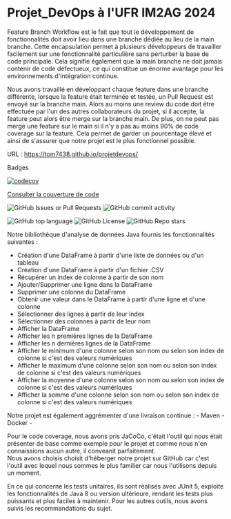 # Projet_DevOps à l'UFR IM2AG 2024

Feature Branch Workflow est le fait que tout le développement de fonctionnalités doit avoir lieu dans une branche dédiée au lieu de la main branche. Cette encapsulation permet à plusieurs développeurs de travailler facilement sur une fonctionnalité particulière sans perturber la base de code principale. Cela signifie également que la main branche ne doit jamais contenir de code défectueux, ce qui constitue un énorme avantage pour les environnements d'intégration continue.  

Nous avons travaillé en développant chaque feature dans une branche différente, lorsque la feature était terminée et testée, un Pull Request est envoyé sur la branche main. Alors au moins une review du code doit être effectuée par l'un des autres collaborateurs du projet, si il accepte, la feature peut alors être merge sur la branche main. De plus, on ne peut pas merge une feature sur le main si il n'y a pas au moins 90% de code coverage sur la feature.  Cela permet de garder un pourcentage élevé et ainsi de s'assurer que notre projet est le plus fonctionnel possible.

URL : https://tom7438.github.io/projetdevops/

Badges

[![codecov](https://codecov.io/gh/tom7438/Projet_DevOps/graph/badge.svg?token=5INFKCFXE6)](https://codecov.io/gh/tom7438/Projet_DevOps)

[Consulter la couverture de code](./target/site/jacoco/index.html)


![GitHub Issues or Pull Requests](https://img.shields.io/github/issues-pr/tom7438/Projet_DevOps)
![GitHub commit activity](https://img.shields.io/github/commit-activity/w/tom7438/Projet_DevOps)

![GitHub top language](https://img.shields.io/github/languages/top/tom7438/Projet_DevOps)
![GitHub License](https://img.shields.io/github/license/tom7438/Projet_DevOps)
![GitHub Repo stars](https://img.shields.io/github/stars/tom7438/Projet_DevOps)

Notre bibliothèque d'analyse de données Java fournis les fonctionnalités suivantes :
  - Création d'une DataFrame à partir d'une liste de données ou d'un tableau
  - Création d'une DataFrame à partir d'un fichier .CSV
  - Récupérer un index de colonne à partir de son nom
  - Ajouter/Supprimer une ligne dans la DataFrame
  - Supprimer une colonne du DataFrame
  - Obtenir une valeur dans le DataFrame à partir d'une ligne et d'une colonne
  - Sélectionner des lignes à partir de leur index
  - Sélectionner des colonnes à partir de leur nom
  - Afficher la DataFrame
  - Afficher les n premières lignes de la DataFrame
  - Afficher les n dernières lignes de la DataFrame
  - Afficher le minimum d'une colonne selon son nom ou selon son index de colonne si c'est des valeurs numériques
  - Afficher le maximum d'une colonne selon son nom ou selon son index de colonne si c'est des valeurs numériques
  - Afficher la moyenne d'une colonne selon son nom ou selon son index de colonne si c'est des valeurs numériques
  - Afficher la somme d'une colonne selon son nom ou selon son index de colonne si c'est des valeurs numériques

Notre projet est également aggrémenter d'une livraison continue :  - Maven
                                                                   - Docker
                                                                   - 

Pour le code coverage, nous avons pris JaCoCo, c'était l'outil qui nous était présenter de base comme exemple pour le projet et comme nous n'en connaissions aucun autre, il conveanit parfaitement.  
Nous avons choisis choisit d'héberger notre projet sur GitHub car c'est l'outil avec lequel nous sommes le plus familier car nous l'utilisons depuis un moment.

En ce qui concerne les tests unitaires, ils sont réalisés avec JUnit 5, exploite les fonctionnalités de Java 8 ou version ultérieure, rendant les tests plus puissants et plus faciles à maintenir.
Pour les autres outils, nous avons suivis les recommandations du sujet.
